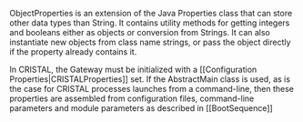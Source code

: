 ObjectProperties is an extension of the Java Properties class that can store other data types than String. It contains utility methods for getting integers and booleans either as objects or conversion from Strings. It can also instantiate new objects from class name strings, or pass the object directly if the property already contains it.

In CRISTAL, the Gateway must be initialized with a  [[Configuration Properties|CRISTALProperties]] set. If the AbstractMain class is used, as is the case for CRISTAL processes launches from a command-line, then these properties are assembled from configuration files, command-line parameters and module parameters as described in [[BootSequence]]